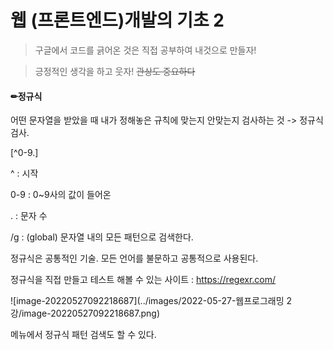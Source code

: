 # 웹 (프론트엔드)개발의 기초 2



> 구글에서 코드를 긁어온 것은 직접 공부하여 내것으로 만들자!

> 긍정적인 생각을 하고 웃자! ~~관상도 중요하다~~

#### ✏정규식

어떤 문자열을 받았을 때 내가 정해놓은 규칙에 맞는지 안맞는지 검사하는 것 -> 정규식 검사.

[^0-9.]

^ : 시작

0-9 : 0~9사의 값이 들어온

. : 문자 수

/g : (global) 문자열 내의 모든 패턴으로 검색한다.



정규식은 공통적인 기술. 모든 언어를 불문하고 공통적으로 사용된다.

정규식을 직접 만들고 테스트 해볼 수 있는 사이트 : https://regexr.com/

![image-20220527092218687](../images/2022-05-27-웹프로그래밍 2강/image-20220527092218687.png)

메뉴에서 정규식 패턴 검색도 할 수 있다.

